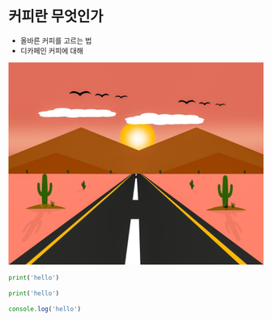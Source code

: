 # 커피란 무엇인가

* 올바른 커피를 고르는 법
* 디카페인 커피에 대해

![석양 이미지](img/a.jpg)

```python
print('hello')
```

```py
print('hello')
```

```javascript
console.log('hello')
```